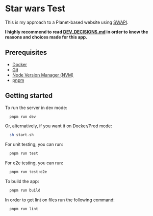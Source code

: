 # Star wars Test

This is my approach to a Planet-based website using [SWAPI](https://studio.apollographql.com/public/star-wars-swapi/home?variant=current).

**I highly recommend to read [DEV_DECISIONS.md](DEV_DECISIONS.md) in order to know the reasons and choices made for this app.**

## Prerequisites

- [Docker](https://docs.docker.com/install/)
- [Git](https://git-scm.com/book/en/Getting-Started-Installing-Git)
- [Node Version Manager (NVM)](https://github.com/nvm-sh/nvm)
- [pnpm](https://pnpm.io/installation)

## Getting started

To run the server in dev mode:

```sh
  pnpm run dev
```

Or, alternatively, if you want it on Docker/Prod mode:

```sh
  sh start.sh
```

For unit testing, you can run:

```sh
  pnpm run test
```

For e2e testing, you can run:

```sh
  pnpm run test:e2e
```

To build the app:

```sh
  pnpm run build
```

In order to get lint on files run the following command:

```sh
  pnpm run lint
```
